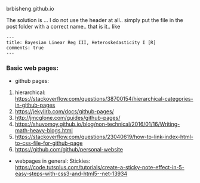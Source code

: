 brbisheng.github.io

The solution is ... I do not use the header at all.. simply put the file in the post folder with a correct name.. that is it.. like
```
--- 
title: Bayesian Linear Reg III, Heteroskedasticity I [R]
comments: true 
---
```

### Basic web pages:

- github pages: 
1. hierarchical: https://stackoverflow.com/questions/38700154/hierarchical-categories-in-github-pages
2. https://jekyllrb.com/docs/github-pages/
3. http://jmcglone.com/guides/github-pages/
4. https://shuvomoy.github.io/blog/non-technical/2016/01/16/Writing-math-heavy-blogs.html
5. https://stackoverflow.com/questions/23040619/how-to-link-index-html-to-css-file-for-github-page
6. https://github.com/github/personal-website

- webpages in general:
Stickies: https://code.tutsplus.com/tutorials/create-a-sticky-note-effect-in-5-easy-steps-with-css3-and-html5--net-13934


